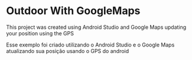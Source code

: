 # Outdoor With GoogleMaps

This project was created using Android Studio and Google Maps updating your position using the GPS

Esse exemplo foi criado utilizando o Android Studio e o Google Maps atualizando sua posição usando o GPS do android